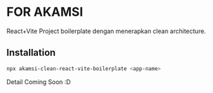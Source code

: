 # FOR AKAMSI
React+Vite Project boilerplate dengan menerapkan clean architecture.

## Installation

```sh
npx akamsi-clean-react-vite-boilerplate <app-name>
```

Detail Coming Soon :D
